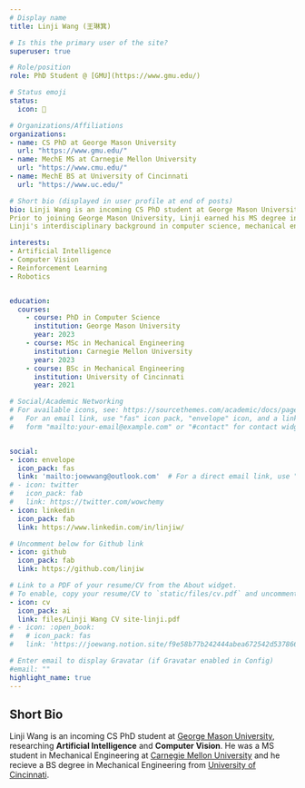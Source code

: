 ```yaml
---
# Display name
title: Linji Wang (王琳箕)

# Is this the primary user of the site?
superuser: true

# Role/position
role: PhD Student @ [GMU](https://www.gmu.edu/)

# Status emoji
status:
  icon: 🥳

# Organizations/Affiliations
organizations:
- name: CS PhD at George Mason University
  url: "https://www.gmu.edu/"
- name: MechE MS at Carnegie Mellon University
  url: "https://www.cmu.edu/"
- name: MechE BS at University of Cincinnati
  url: "https://www.uc.edu/"

# Short bio (displayed in user profile at end of posts)
bio: Linji Wang is an incoming CS PhD student at George Mason University, conducting cutting-edge research in Artificial Intelligence, Computer Vision, and Robotics. His research focuses on developing state-of-the-art algorithms for autonomous systems, leveraging advanced techniques in deep learning, reinforcement learning, and visual perception.
Prior to joining George Mason University, Linji earned his MS degree in Mechanical Engineering from Carnegie Mellon University, where he worked on projects involving intelligent control systems and robotic manipulation. He also holds a BS degree in Mechanical Engineering from University of Cincinnati, where he gained a strong foundation in engineering principles and applied mathematics.
Linji's interdisciplinary background in computer science, mechanical engineering, and robotics enables him to approach complex problems from multiple perspectives and develop innovative solutions at the forefront of AI and autonomous systems research. His ultimate goal is to create intelligent machines that can perceive, reason, and interact with the world in a robust and efficient manner, pushing the boundaries of what is possible with AI and robotics technologies.

interests:
- Artificial Intelligence
- Computer Vision
- Reinforcement Learning
- Robotics


education:
  courses:
    - course: PhD in Computer Science
      institution: George Mason University
      year: 2023
    - course: MSc in Mechanical Engineering
      institution: Carnegie Mellon University
      year: 2023
    - course: BSc in Mechanical Engineering
      institution: University of Cincinnati
      year: 2021

# Social/Academic Networking
# For available icons, see: https://sourcethemes.com/academic/docs/page-builder/#icons
#   For an email link, use "fas" icon pack, "envelope" icon, and a link in the
#   form "mailto:your-email@example.com" or "#contact" for contact widget.


social:
- icon: envelope
  icon_pack: fas
  link: 'mailto:joewwang@outlook.com'  # For a direct email link, use "mailto:test@example.org".
# - icon: twitter
#   icon_pack: fab
#   link: https://twitter.com/wowchemy
- icon: linkedin
  icon_pack: fab
  link: https://www.linkedin.com/in/linjiw/

# Uncomment below for Github link
- icon: github
  icon_pack: fab
  link: https://github.com/linjiw

# Link to a PDF of your resume/CV from the About widget.
# To enable, copy your resume/CV to `static/files/cv.pdf` and uncomment the lines below.
- icon: cv
  icon_pack: ai
  link: files/Linji Wang CV site-linji.pdf
# - icon: :open_book:
#   # icon_pack: fas
#   link: 'https://joewang.notion.site/f9e58b77b242444abea672542d537866?v=ff94b5d39c174fb6a99a54ffaf7f5a35'

# Enter email to display Gravatar (if Gravatar enabled in Config)
#email: ""
highlight_name: true
---
```


<!-- ## Current
I'm looking for Ph.D. position in computer science. -->

## Short Bio

Linji Wang is an incoming CS PhD student at [George Mason University](https://www.gmu.edu/), researching **Artificial Intelligence** and **Computer Vision**. He was a MS student in Mechanical Engineering at [Carnegie Mellon University](https://www.cmu.edu/) and he recieve a BS degree in Mechanical Engineering from [University of Cincinnati](https://www.uc.edu/).
<!-- {style="text-align: justify;"} -->

